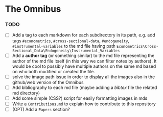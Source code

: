 # The Omnibus

### TODO
- [ ] Add a tag to each markdown for each subdirectory in its path, e.g. add tags `#econometrics`, `#cross-sectional-data`, `#endogeneity`, `#instrumental-variables` to the md file having path `Econometrics\Cross-Sectional_Data\Endogeneity\Instrumental_Variables`
- [ ] Add a **author tag** (or something similar) to the md file representing the author of the md file itself (in this way we can filter notes by authors). It would be cool to possibly have multiple authors on the same md based on who both modified or created the file.
- [ ] solve the image path issue in order to display all the images also in the github/web version of the Omnibus
- [ ]  Add bibliography to each md file (maybe adding a *bibtex* file the related md directory)
- [ ]  Add some simple (CSS?) script for easily formatting images in mds
- [ ] Write a `Contributions.md` to explain how to contribute to this repository
- [ ] (OPT) Add a `Papers` section?